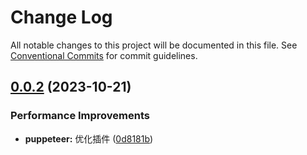 # Change Log

All notable changes to this project will be documented in this file.
See [Conventional Commits](https://conventionalcommits.org) for commit guidelines.

## [0.0.2](https://github.com/blacktunes/saltfish-bot/compare/@saltfish-bot/puppeteer@0.0.1...@saltfish-bot/puppeteer@0.0.2) (2023-10-21)

### Performance Improvements

- **puppeteer:** 优化插件 ([0d8181b](https://github.com/blacktunes/saltfish-bot/commit/0d8181bb18af8cba510f99913890217be66b6108))

